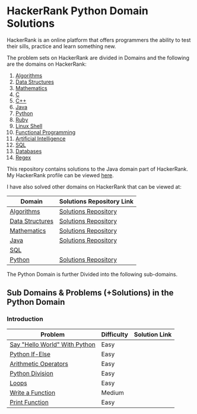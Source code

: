 # HackerRank Python Domain Solutions

HackerRank is an online platform that offers programmers the ability to test their
sills, practice and learn something new. 

The problem sets on HackerRank are divided in Domains and the following are the domains
on HackerRank:

1. [Algorithms](https://www.hackerrank.com/domains/algorithms)
2. [Data Structures](https://www.hackerrank.com/domains/data-structures)
3. [Mathematics](https://www.hackerrank.com/domains/mathematics) 
4. [C](https://www.hackerrank.com/domains/c)
5. [C++](https://www.hackerrank.com/domains/cpp)
6. [Java](https://www.hackerrank.com/domains/java)
7. [Python](https://www.hackerrank.com/domains/python)
8. [Ruby](https://www.hackerrank.com/domains/ruby)
9. [Linux Shell](https://www.hackerrank.com/domains/shell)
10. [Functional Programming](https://www.hackerrank.com/domains/fp)
11. [Artificial Intelligence](https://www.hackerrank.com/domains/ai)
12. [SQL](https://www.hackerrank.com/domains/sql)
13. [Databases](https://www.hackerrank.com/domains/databases)
14. [Regex](https://www.hackerrank.com/domains/regex)

This repository contains solutions to the Java domain part of HackerRank. My
HackerRank profile can be viewed [here](https://www.hackerrank.com/anishviewer).

I have also solved other domains on HackerRank that can be viewed at:

| Domain | Solutions Repository Link |
|--------|---------------------------|
| [Algorithms](https://www.hackerrank.com/domains/algorithms) | [Solutions Repository](https://github.com/anishLearnsToCode/hackerrank-algorithms) |
| [Data Structures](https://www.hackerrank.com/domains/data-structures) | [Solutions Repository](https://github.com/anishLearnsToCode/hackerrank-data-structures) |
| [Mathematics](https://www.hackerrank.com/domains/mathematics) | [Solutions Repository](https://github.com/anishLearnsToCode/hackerrank-mathematics) |
| [Java](https://www.hackerrank.com/domains/java) | [Solutions Repository](https://github.com/anishLearnsToCode/hackerrank-java) |
| [SQL](https://www.hackerrank.com/domains/sql) |  |
| [Python](https://www.hackerrank.com/domains/python) | [Solutions Repository](https://github.com/anishLearnsToCode/hackerrank-python) |

The Python Domain is further Divided into the following sub-domains. 

## Sub Domains & Problems (+Solutions) in the Python Domain

### Introduction
| Problem | Difficulty | Solution Link |
|---------|------------|---------------|
| [Say "Hello World" With Python](https://www.hackerrank.com/challenges/py-hello-world) | Easy | |
| [Python If-Else](https://www.hackerrank.com/challenges/py-if-else) | Easy | |
| [Arithmetic Operators](https://www.hackerrank.com/challenges/python-arithmetic-operators) | Easy | |
| [Python Division](https://www.hackerrank.com/challenges/python-division) | Easy | |
| [Loops](https://www.hackerrank.com/challenges/python-loops) | Easy | |
| [Write a Function](https://www.hackerrank.com/challenges/write-a-function) | Medium | |
| [Print Function](https://www.hackerrank.com/challenges/python-print) | Easy | |